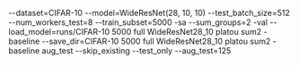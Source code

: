 --dataset=CIFAR-10 --model=WideResNet(28, 10, 10) --test_batch_size=512 --num_workers_test=8 --train_subset=5000 -sa --sum_groups=2 -val --load_model=runs/CIFAR-10 5000 full WideResNet28_10 platou sum2 - baseline --save_dir=CIFAR-10 5000 full WideResNet28_10 platou sum2 - baseline aug_test --skip_existing --test_only --aug_test=125